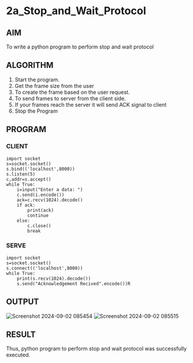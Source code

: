 # 2a_Stop_and_Wait_Protocol
## AIM 
To write a python program to perform stop and wait protocol
## ALGORITHM
1. Start the program.
2. Get the frame size from the user
3. To create the frame based on the user request.
4. To send frames to server from the client side.
5. If your frames reach the server it will send ACK signal to client
6. Stop the Program
## PROGRAM
### CLIENT
```
import socket 
s=socket.socket() 
s.bind(('localhost',8000))
s.listen(5) 
c,addr=s.accept() 
while True: 
    i=input("Enter a data: ") 
    c.send(i.encode()) 
    ack=c.recv(1024).decode() 
    if ack: 
        print(ack) 
        continue 
    else: 
        c.close() 
        break
```
### SERVE 
```
import socket 
s=socket.socket() 
s.connect(('localhost',8000)) 
while True: 
    print(s.recv(1024).decode()) 
    s.send("Acknowledgement Recived".encode())R
```
## OUTPUT
![Screenshot 2024-09-02 085454](https://github.com/user-attachments/assets/d9f34499-4334-41c8-9231-7557a6bb8cd7)
![Screenshot 2024-09-02 085515](https://github.com/user-attachments/assets/f0c3b3c3-f991-412f-a67d-78aba021766d)



## RESULT
Thus, python program to perform stop and wait protocol was successfully executed.
